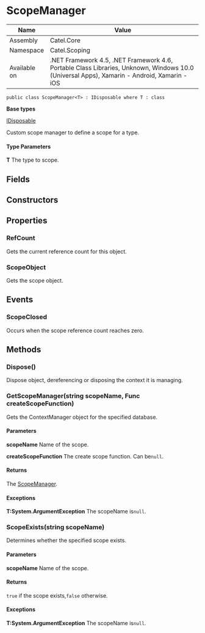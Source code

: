 

# ScopeManager

Name|Value
---|---
Assembly|Catel.Core
Namespace|Catel.Scoping
Available on|.NET Framework 4.5, .NET Framework 4.6, Portable Class Libraries, Unknown, Windows 10.0 (Universal Apps), Xamarin - Android, Xamarin - iOS

```
public class ScopeManager<T> : IDisposable where T : class 
```

**Base types**

[IDisposable]()


Custom scope manager to define a scope for a type.

#### Type Parameters

**T**
The type to scope.



## Fields

## Constructors

## Properties

### RefCount

Gets the current reference count for this object.



### ScopeObject

Gets the scope object.



## Events

### ScopeClosed

Occurs when the scope reference count reaches zero.



## Methods

### Dispose()

Dispose object, dereferencing or disposing the context it is managing.



### GetScopeManager(string scopeName, Func<T> createScopeFunction)

Gets the ContextManager object for the specified database.

#### Parameters

**scopeName**
Name of the scope.

**createScopeFunction**
The create scope function. Can be`null`.

#### Returns

The [ScopeManager](#).

#### Exceptions

**T:System.ArgumentException**
The scopeName is`null`.



### ScopeExists(string scopeName)

Determines whether the specified scope exists.

#### Parameters

**scopeName**
Name of the scope.

#### Returns

`true` if the scope exists,`false` otherwise.

#### Exceptions

**T:System.ArgumentException**
The scopeName is`null`.



